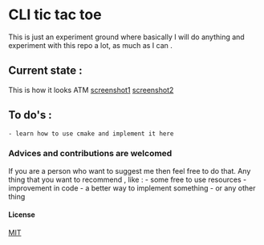 # CLI tic tac toe
This is just an experiment ground
where basically I will do anything and experiment with this repo a lot,
as much as I can .

## Current state :
This is how it looks ATM
[screenshot1](assets/1.png)
[screenshot2](assets/2.png)

## To do's :
    - learn how to use cmake and implement it here

### Advices and contributions are welcomed
If you are a person who want to suggest me then feel free to do that.
Any thing that you want to recommend , like :
    - some free to use resources
    - improvement in code
    - a better way to implement something
    - or any other thing

#### License
[MIT](LICENSE)
